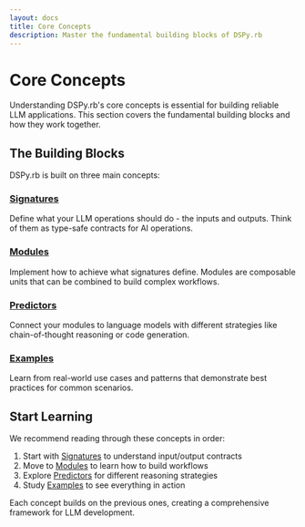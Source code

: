 ```yaml
---
layout: docs
title: Core Concepts
description: Master the fundamental building blocks of DSPy.rb
---
```


# Core Concepts

Understanding DSPy.rb's core concepts is essential for building reliable LLM applications. This section covers the fundamental building blocks and how they work together.

## The Building Blocks

DSPy.rb is built on three main concepts:

### [Signatures](/core-concepts/signatures/)
Define what your LLM operations should do - the inputs and outputs. Think of them as type-safe contracts for AI operations.

### [Modules](/core-concepts/modules/)
Implement how to achieve what signatures define. Modules are composable units that can be combined to build complex workflows.

### [Predictors](/core-concepts/predictors/)
Connect your modules to language models with different strategies like chain-of-thought reasoning or code generation.

### [Examples](/core-concepts/examples/)
Learn from real-world use cases and patterns that demonstrate best practices for common scenarios.

## Start Learning

We recommend reading through these concepts in order:

1. Start with [Signatures](/core-concepts/signatures/) to understand input/output contracts
2. Move to [Modules](/core-concepts/modules/) to learn how to build workflows
3. Explore [Predictors](/core-concepts/predictors/) for different reasoning strategies
4. Study [Examples](/core-concepts/examples/) to see everything in action

Each concept builds on the previous ones, creating a comprehensive framework for LLM development.